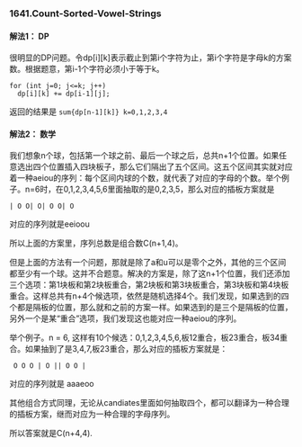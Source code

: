 ### 1641.Count-Sorted-Vowel-Strings

#### 解法1： DP
很明显的DP问题。令dp[i][k]表示截止到第i个字符为止，第i个字符是字母k的方案数。根据题意，第i-1个字符必须小于等于k。
```
for (int j=0; j<=k; j++)
  dp[i][k] += dp[i-1][j];
```
返回的结果是 ```sum{dp[n-1][k]} k=0,1,2,3,4```

#### 解法2： 数学
我们想象n个球，包括第一个球之前、最后一个球之后，总共n+1个位置。如果任意选出四个位置插入四块板子，那么它们隔出了五个区间。这五个区间其实就对应着一种aeiou的序列：每个区间内球的个数，就代表了对应的字母的个数。举个例子。n=6时，在0,1,2,3,4,5,6里面抽取的是0,2,3,5，那么对应的插板方案就是
```
| O O| O| O O| O
```
对应的序列就是eeioou

所以上面的方案里，序列总数是组合数C(n+1,4)。

但是上面的方法有一个问题，那就是除了a和u可以是零个之外，其他的三个区间都至少有一个球。这并不合题意。解决的方案是，除了这n+1个位置，我们还添加三个选项：第1块板和第2块板重合，第2块板和第3块板重合，第3块板和第4块板重合。这样总共有n+4个候选项，依然是随机选择4个。我们发现，如果选到的四个都是隔板的位置，那么就和之前的方案一样。如果选到的是三个是隔板的位置，另外一个是某“重合”选项，我们发现这也能对应一种aeiou的序列。

举个例子。n = 6, 这样有10个候选：0,1,2,3,4,5,6,板12重合，板23重合，板34重合。如果抽到了是3,4,7,板23重合，那么对应的插板方案就是：
```
 O O O | O || O O |
```
对应的序列就是 aaaeoo

其他组合方式同理，无论从candiates里面如何抽取四个，都可以翻译为一种合理的插板方案，继而对应为一种合理的字母序列。

所以答案就是C(n+4,4).
